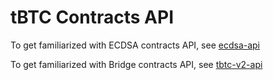 # tBTC Contracts API

To get familiarized with ECDSA contracts API, see [ecdsa-api](ecdsa-api/ "mention")

To get familiarized with Bridge contracts API, see [tbtc-v2-api](tbtc-v2-api/ "mention")
